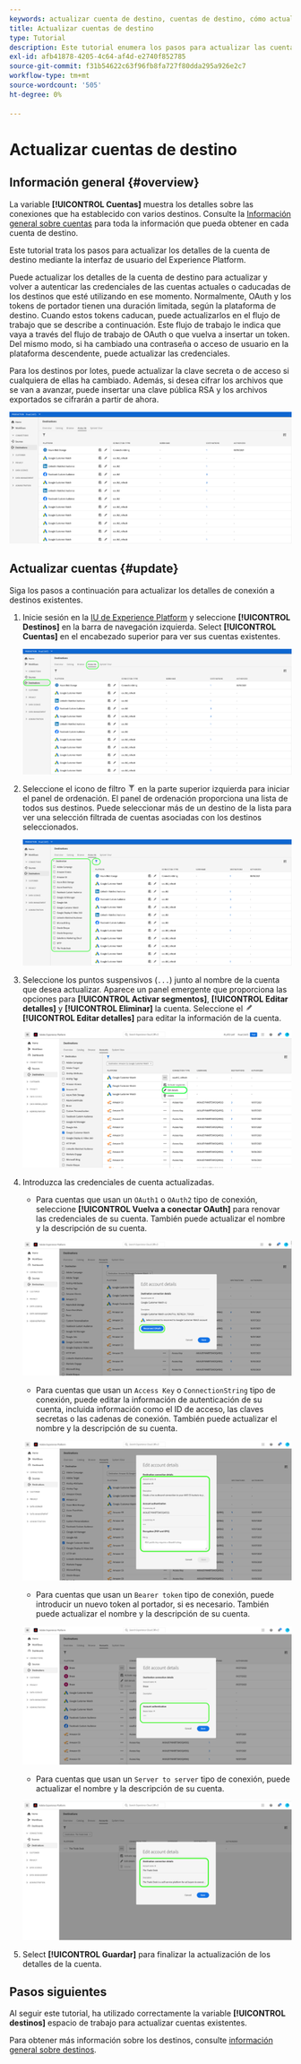 ```yaml
---
keywords: actualizar cuenta de destino, cuentas de destino, cómo actualizar cuentas, actualizar destino
title: Actualizar cuentas de destino
type: Tutorial
description: Este tutorial enumera los pasos para actualizar las cuentas de destino en la interfaz de usuario de Adobe Experience Platform
exl-id: afb41878-4205-4c64-af4d-e2740f852785
source-git-commit: f31b54622c63f96fb8fa727f80dda295a926e2c7
workflow-type: tm+mt
source-wordcount: '505'
ht-degree: 0%

---
```


# Actualizar cuentas de destino

## Información general {#overview}

La variable **[!UICONTROL Cuentas]** muestra los detalles sobre las conexiones que ha establecido con varios destinos. Consulte la [Información general sobre cuentas](../ui/destinations-workspace.md#accounts) para toda la información que pueda obtener en cada cuenta de destino.

Este tutorial trata los pasos para actualizar los detalles de la cuenta de destino mediante la interfaz de usuario del Experience Platform.

Puede actualizar los detalles de la cuenta de destino para actualizar y volver a autenticar las credenciales de las cuentas actuales o caducadas de los destinos que esté utilizando en ese momento. Normalmente, OAuth y los tokens de portador tienen una duración limitada, según la plataforma de destino. Cuando estos tokens caducan, puede actualizarlos en el flujo de trabajo que se describe a continuación. Este flujo de trabajo le indica que vaya a través del flujo de trabajo de OAuth o que vuelva a insertar un token. Del mismo modo, si ha cambiado una contraseña o acceso de usuario en la plataforma descendente, puede actualizar las credenciales.

Para los destinos por lotes, puede actualizar la clave secreta o de acceso si cualquiera de ellas ha cambiado. Además, si desea cifrar los archivos que se van a avanzar, puede insertar una clave pública RSA y los archivos exportados se cifrarán a partir de ahora.

![Ficha Cuentas](../assets/ui/update-accounts/destination-accounts.png)

## Actualizar cuentas {#update}

Siga los pasos a continuación para actualizar los detalles de conexión a destinos existentes.

1. Inicie sesión en la [IU de Experience Platform](https://platform.adobe.com/) y seleccione **[!UICONTROL Destinos]** en la barra de navegación izquierda. Select **[!UICONTROL Cuentas]** en el encabezado superior para ver sus cuentas existentes.

   ![Ficha Cuentas](../assets/ui/update-accounts/accounts-tab.png)

2. Seleccione el icono de filtro ![Icono de filtro](../assets/ui/update-accounts/filter.png) en la parte superior izquierda para iniciar el panel de ordenación. El panel de ordenación proporciona una lista de todos sus destinos. Puede seleccionar más de un destino de la lista para ver una selección filtrada de cuentas asociadas con los destinos seleccionados.

   ![Filtrar cuentas de destino](../assets/ui/update-accounts/filter-accounts.png)

3. Seleccione los puntos suspensivos (`...`) junto al nombre de la cuenta que desea actualizar. Aparece un panel emergente que proporciona las opciones para **[!UICONTROL Activar segmentos]**, **[!UICONTROL Editar detalles]** y **[!UICONTROL Eliminar]** la cuenta. Seleccione el ![Botón Editar detalles](../assets/ui/workspace/pencil-icon.png) **[!UICONTROL Editar detalles]** para editar la información de la cuenta.

   ![Editar cuenta](../assets/ui/update-accounts/accounts-edit.png)

4. Introduzca las credenciales de cuenta actualizadas.

   * Para cuentas que usan un `OAuth1` o `OAuth2` tipo de conexión, seleccione **[!UICONTROL Vuelva a conectar OAuth]** para renovar las credenciales de su cuenta. También puede actualizar el nombre y la descripción de su cuenta.

   ![Editar detalles OAuth](../assets/ui/update-accounts/edit-details-oauth.png)

   * Para cuentas que usan un `Access Key` o `ConnectionString` tipo de conexión, puede editar la información de autenticación de su cuenta, incluida información como el ID de acceso, las claves secretas o las cadenas de conexión. También puede actualizar el nombre y la descripción de su cuenta.

   ![Editar detalles Clave de acceso](../assets/ui/update-accounts/edit-details-key.png)

   * Para cuentas que usan un `Bearer token` tipo de conexión, puede introducir un nuevo token al portador, si es necesario. También puede actualizar el nombre y la descripción de su cuenta.

   ![Editar detalles Token de portador](../assets/ui/update-accounts/edit-details-bearer.png)

   * Para cuentas que usan un `Server to server` tipo de conexión, puede actualizar el nombre y la descripción de su cuenta.

   ![Editar detalles de servidor a servidor](../assets/ui/update-accounts/edit-details-s2s.png)

5. Select **[!UICONTROL Guardar]** para finalizar la actualización de los detalles de la cuenta.

## Pasos siguientes

Al seguir este tutorial, ha utilizado correctamente la variable **[!UICONTROL destinos]** espacio de trabajo para actualizar cuentas existentes.

Para obtener más información sobre los destinos, consulte [información general sobre destinos](../catalog/overview.md).